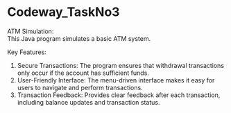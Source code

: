 # Codeway_TaskNo3
ATM Simulation:  
This Java program simulates a basic ATM system.

Key Features:
1. Secure Transactions: The program ensures that withdrawal transactions only occur if the account has sufficient funds.
2. User-Friendly Interface: The menu-driven interface makes it easy for users to navigate and perform transactions.
3. Transaction Feedback: Provides clear feedback after each transaction, including balance updates and transaction status.
